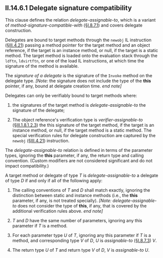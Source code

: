 ## II.14.6.1 Delegate signature compatibility

This clause defines the relation *delegate-assignable-to*, which is a variant of *method-signature-compatible-with* (§[I.8.7.1](i.8.7.1-assignment-compatibility-for-signature-types.md)) and covers delegate construction.

Delegates are bound to target methods through the `newobj` IL instruction (§[III.4.21](iii.4.21-newobj.md)) passing a method pointer for the target method and an object reference, if the target is an instance method, or null, if the target is a static method. The target method is loaded onto the evaluation stack through the `ldftn`, `ldvirtftn`, or one of the load IL instructions, at which time the signature of the method is available.

The *signature of a delegate* is the signature of the `Invoke` method on the delegate type. _[Note:_ the signature does not include the type of the **this** pointer, if any, bound at delegate creation time. _end note]_

Delegates can only be verifiably bound to target methods where:

 1. the signatures of the target method is *delegate-assignable-to* the signature of the delegate;

 2. The object reference's verification type is *verifier-assignable-to* (§[III.1.8.1.2.3](iii.1.8.1.2.3-verification-type-compatibility.md)) the this signature of the target method, if the target is an instance method, or null, if the target method is a static method. The special verification rules for delegate construction are captured by the `newobj` (§[III.4.21](iii.4.21-newobj.md)) instruction.

The *delegate-assignable-to* relation is defined in terms of the parameter types, ignoring the **this** parameter, if any, the return type and calling convention. (Custom modifiers are not considered significant and do not impact compatibility.)

A target method or delegate of type _T_ is *delegate-assignable-to* a delegate of type _D_ if and only if all of the following apply:

 1. The calling conventions of _T_ and _D_ shall match exactly, ignoring the distinction between static and instance methods (i.e., the **this** parameter, if any, is not treated specially). _[Note:_ *delegate-assignable-to* does not consider the type of **this**, if any, that is covered by the additional verification rules above. _end note]_

 2. _T_ and _D_ have the same number of parameters, ignoring any this parameter if _T_ is a method.

 3. For each parameter type _U_ of _T_, ignoring any this parameter if _T_ is a method, and corresponding type _V_ of _D_, _U_ is *assignable-to* (§[I.8.7.3](i.8.7.3-general-assignment-compatibility.md)) _V_.

 4. The return type _U_ of _T_ and return type _V_ of _D_, _V_ is *assignable-to* _U_.
